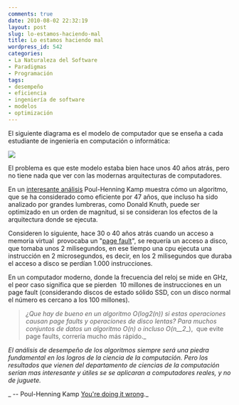 ```yaml
---
comments: true
date: 2010-08-02 22:32:19
layout: post
slug: lo-estamos-haciendo-mal
title: Lo estamos haciendo mal
wordpress_id: 542
categories:
- La Naturaleza del Software
- Paradigmas
- Programación
tags:
- desempeño
- eficiencia
- ingeniería de software
- modelos
- optimización
---
```


El siguiente diagrama es el modelo de computador que se enseña a cada estudiante de ingeniería en computación o informática:

[![](http://www.lnds.net/blog/wp-content/uploads/2010/08/modelo_obsoleto.jpg)](http://www.lnds.net/blog/wp-content/uploads/2010/08/modelo_obsoleto.jpg)

El problema es que este modelo estaba bien hace unos 40 años atrás, pero no tiene nada que ver con las modernas arquitecturas de computadores.

En un [interesante análisis](http://cacm.acm.org/magazines/2010/7/95061-youre-doing-it-wrong/fulltext) Poul-Henning Kamp muestra cómo un algoritmo, que se ha considerado como eficiente por 47 años, que incluso ha sido analizado por grandes lumbreras, como Donald Knuth, puede ser optimizado en un orden de magnitud, si se consideran los efectos de la arquitectura donde se ejecuta.

Consideren lo siguiente, hace 30 o 40 años atrás cuando un acceso a memoria virtual  provocaba un "[page fault](http://en.wikipedia.org/wiki/Page_fault)", se requería un acceso a disco, que tomaba unos 2 milisegundos, en ese tiempo una cpu ejecuta una instrucción en 2 microsegundos, es decir, en los 2 milisegundos que duraba el acceso a disco se perdían 1.000 instrucciones.

En un computador moderno, donde la frecuencia del reloj se mide en GHz, el peor caso significa que se pierden  10 millones de instrucciones en un page fault (considerando discos de estado sólido SSD, con un disco normal el número es cercano a los 100 millones).


> _¿Que hay de bueno en un algoritmo O(log2(n)) si estas operaciones causan page faults y operaciones de disco lentas? Para muchos conjuntos de datos un algoritmo O(n) o incluso O(n__2__),  que evite page faults, correría mucho más rápido._

_El análisis de desempeño de los algoritmos siempre será una piedra fundamental en los logros de la ciencia de la computación. Pero los resultados que vienen del departamento de ciencias de la computación serían mas interesante y útiles se se aplicaran a computadores reales, y no de juguete._

_ -- Poul-Henning Kamp [You're doing it wrong](http://cacm.acm.org/magazines/2010/7/95061-youre-doing-it-wrong/fulltext)._
